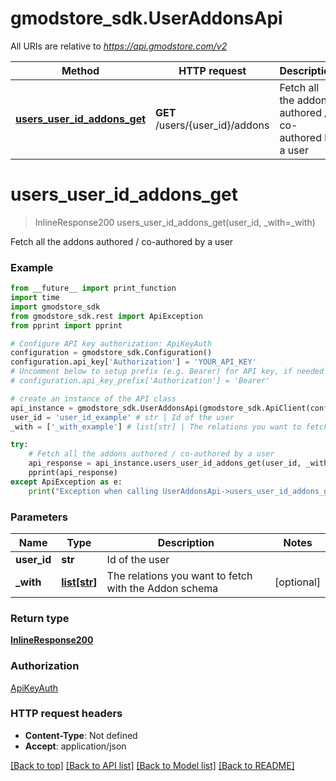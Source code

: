 # gmodstore_sdk.UserAddonsApi

All URIs are relative to *https://api.gmodstore.com/v2*

Method | HTTP request | Description
------------- | ------------- | -------------
[**users_user_id_addons_get**](UserAddonsApi.md#users_user_id_addons_get) | **GET** /users/{user_id}/addons | Fetch all the addons authored / co-authored by a user

# **users_user_id_addons_get**
> InlineResponse200 users_user_id_addons_get(user_id, _with=_with)

Fetch all the addons authored / co-authored by a user

### Example
```python
from __future__ import print_function
import time
import gmodstore_sdk
from gmodstore_sdk.rest import ApiException
from pprint import pprint

# Configure API key authorization: ApiKeyAuth
configuration = gmodstore_sdk.Configuration()
configuration.api_key['Authorization'] = 'YOUR_API_KEY'
# Uncomment below to setup prefix (e.g. Bearer) for API key, if needed
# configuration.api_key_prefix['Authorization'] = 'Bearer'

# create an instance of the API class
api_instance = gmodstore_sdk.UserAddonsApi(gmodstore_sdk.ApiClient(configuration))
user_id = 'user_id_example' # str | Id of the user
_with = ['_with_example'] # list[str] | The relations you want to fetch with the Addon schema (optional)

try:
    # Fetch all the addons authored / co-authored by a user
    api_response = api_instance.users_user_id_addons_get(user_id, _with=_with)
    pprint(api_response)
except ApiException as e:
    print("Exception when calling UserAddonsApi->users_user_id_addons_get: %s\n" % e)
```

### Parameters

Name | Type | Description  | Notes
------------- | ------------- | ------------- | -------------
 **user_id** | **str**| Id of the user | 
 **_with** | [**list[str]**](str.md)| The relations you want to fetch with the Addon schema | [optional] 

### Return type

[**InlineResponse200**](InlineResponse200.md)

### Authorization

[ApiKeyAuth](../README.md#ApiKeyAuth)

### HTTP request headers

 - **Content-Type**: Not defined
 - **Accept**: application/json

[[Back to top]](#) [[Back to API list]](../README.md#documentation-for-api-endpoints) [[Back to Model list]](../README.md#documentation-for-models) [[Back to README]](../README.md)


